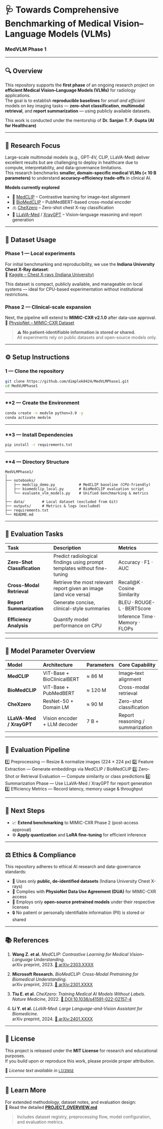 # 🩺 Towards Comprehensive Benchmarking of Medical Vision–Language Models (VLMs)  
### MedVLM Phase 1  

---

## 🔍 Overview
This repository supports the **first phase** of an ongoing research project on **efficient Medical Vision–Language Models (VLMs)** for radiology applications.  
The goal is to establish **reproducible baselines** for *small and efficient* models on key imaging tasks — **zero-shot classification**, **multimodal retrieval**, and **report summarization** — using publicly available datasets.

This work is conducted under the mentorship of **Dr. Sanjan T. P. Gupta (AI for Healthcare)**

---

## 🧩 Research Focus
Large-scale multimodal models (e.g., GPT-4V, CLIP, LLaVA-Med) deliver excellent results but are challenging to deploy in healthcare due to compute, interpretability, and data-governance limitations.  
This research benchmarks **smaller, domain-specific medical VLMs (< 10 B parameters)** to understand **accuracy–efficiency trade-offs** in clinical AI.

**Models currently explored**
- 🧠 [MedCLIP](https://github.com/UCSD-AI4H/MedCLIP) – Contrastive learning for image–text alignment  
- 🧬 [BioMedCLIP](https://huggingface.co/microsoft/BiomedCLIP-PubMedBERT_256-vit_base_patch16_224) – PubMedBERT-based cross-modal encoder  
- 🫁 [CheXzero](https://github.com/rajpurkarlab/chexzero) – Zero-shot chest X-ray classification  
- 💬 [LLaVA-Med](https://github.com/microsoft/LLaVA-Med) / [XrayGPT](https://github.com/UCSD-AI4H/XrayGPT) – Vision–language reasoning and report generation  

---

## 🧠 Dataset Usage

### **Phase 1 — Local experiments**  
For initial benchmarking and reproducibility, we use the **Indiana University Chest X-Ray dataset**:  
🔗 [Kaggle – Chest X-rays (Indiana University)](https://www.kaggle.com/datasets/raddar/chest-xrays-indiana-university)

This dataset is compact, publicly available, and manageable on local systems — ideal for CPU-based experimentation without institutional restrictions.

### **Phase 2 — Clinical-scale expansion**  
Next, the pipeline will extend to **MIMIC-CXR v2.1.0** after data-use approval.  
🔗 [PhysioNet – MIMIC-CXR Dataset](https://physionet.org/content/mimic-cxr/2.1.0/)

> ⚠️ **No patient-identifiable information is stored or shared.**  
> All experiments rely on public datasets and open-source models only.

---

## ⚙️ Setup Instructions

### **1 — Clone the repository**
```bash
git clone https://github.com/dimplek0424/MedVLMPhase1.git
cd MedVLMPhase1
```

---

### **2 — Create the Environment
```bash
conda create -n medvlm python=3.9 -y
conda activate medvlm
```

---

### **3 — Install Dependencies
```bash
pip install -r requirements.txt
```

---

### **4 — Directory Structure

```
MedVLMPhase1/
│
├── notebooks/
│   ├── medclip_demo.py           # MedCLIP baseline (CPU-friendly)
│   ├── biomedclip_local.py       # BioMedCLIP evaluation script
│   └── evaluate_vlm_models.py    # Unified benchmarking & metrics
│
├── data/        # Local dataset (excluded from Git)
├── outputs/     # Metrics & logs (excluded)
├── requirements.txt
└── README.md
```

---

## 🧪 Evaluation Tasks

| **Task** | **Description** | **Metrics** |
|:--|:--|:--|
| **Zero-Shot Classification** | Predict radiological findings using prompt templates without fine-tuning | Accuracy · F1 · AUC |
| **Cross-Modal Retrieval** | Retrieve the most relevant report given an image (and vice versa) | Recall@K · Cosine Similarity |
| **Report Summarization** | Generate concise, clinical-style summaries | BLEU · ROUGE-L · BERTScore |
| **Efficiency Analysis** | Quantify model performance on CPU | Inference Time · Memory · FLOPs |

---

## 🧮 Model Parameter Overview

| **Model** | **Architecture** | **Parameters** | **Core Capability** |
|:--|:--|:--|:--|
| **MedCLIP** | ViT-Base + BioClinicalBERT | ≈ 86 M | Image–text alignment |
| **BioMedCLIP** | ViT-Base + PubMedBERT | ≈ 120 M | Cross-modal retrieval |
| **CheXzero** | ResNet-50 + Domain LM | ≈ 90 M | Zero-shot classification |
| **LLaVA-Med / XrayGPT** | Vision encoder + LLM decoder | 7 B + | Report reasoning / summarization |

---

## 🧭 Evaluation Pipeline

1️⃣  Preprocessing — Resize & normalize images (224 × 224 px)
2️⃣  Feature Extraction — Generate embeddings via MedCLIP / BioMedCLIP
3️⃣  Zero-Shot or Retrieval Evaluation — Compute similarity or class predictions
4️⃣  Summarization Phase — Use LLaVA-Med / XrayGPT for report generation
5️⃣  Efficiency Metrics — Record latency, memory usage & throughput

---

## 🧩 Next Steps

- 📈 **Extend benchmarking** to MIMIC-CXR Phase 2 (post-access approval)  
- ⚙️ **Apply quantization** and **LoRA fine-tuning** for efficient inference  

---

## ⚖️ Ethics & Compliance

This repository adheres to ethical AI research and data-governance standards:

- 🩻 Uses only **public, de-identified datasets** (Indiana University Chest X-rays)  
- 📜 Complies with **PhysioNet Data Use Agreement (DUA)** for MIMIC-CXR access  
- 🧠 Employs only **open-source pretrained models** under their respective licenses  
- 🔒 No patient or personally identifiable information (PII) is stored or shared  

---

## 📚 References

1. **Wang Z. et al.** *MedCLIP: Contrastive Learning for Medical Vision–Language Understanding.*  
   arXiv preprint, 2023. [🔗 arXiv:2303.XXXX](https://arxiv.org/abs/2303.XXXX)

2. **Microsoft Research.** *BioMedCLIP: Cross-Modal Pretraining for Biomedical Understanding.*  
   arXiv preprint, 2023. [🔗 arXiv:2301.XXXX](https://arxiv.org/abs/2301.XXXX)

3. **Tiu E. et al.** *CheXzero: Training Medical AI Models Without Labels.*  
   *Nature Medicine*, 2022. [🔗 DOI:10.1038/s41591-022-02157-4](https://doi.org/10.1038/s41591-022-02157-4)

4. **Li Y. et al.** *LLaVA-Med: Large Language-and-Vision Assistant for Biomedicine.*  
   arXiv preprint, 2024. [🔗 arXiv:2401.XXXX](https://arxiv.org/abs/2401.XXXX)

---

## 🧾 License

This project is released under the **MIT License** for research and educational purposes.  
If you build upon or reproduce this work, please provide proper attribution.

📄 *License text available in* [`LICENSE`](LICENSE)

---

## 📘 Learn More

For extended methodology, dataset notes, and evaluation design:  
📖 Read the detailed [**PROJECT_OVERVIEW.md**](PROJECT_OVERVIEW.md)

> Includes dataset registry, preprocessing flow, model configuration, and evaluation metrics.
